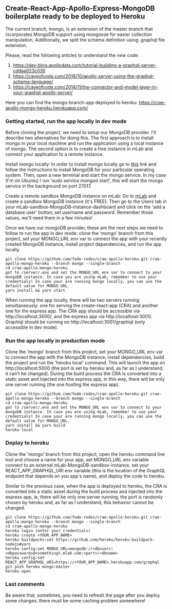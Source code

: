 ## Create-React-App-Apollo-Express-MongoDB boilerplate ready to be deployed to Heroku
The current branch, mongo, is an extension of the master branch that incorporates MongoDB support using mongoose for easier collection manipulation. Additionally, we split the schema definition using .graphql file extension.

Please, read the following articles to understand the new code:
1. https://dev-blog.apollodata.com/tutorial-building-a-graphql-server-cddaa023c035
2. https://caveofcode.com/2016/10/apollo-server-using-the-graphql-schema-language/
3. https://caveofcode.com/2016/11/the-connector-and-model-layer-in-your-graphql-apollo-server/

Here you can find the mongo-branch-app deployed to heroku: https://crae-apollo-mongo-heroku.herokuapp.com/

### Getting started, run the app locally in dev mode
Before cloning the project, we need to setup our MongoDB provider. I'll describe two alternatives for doing this. The first approach is to install mongo in your local machine and run the application using a local instance of mongo. The second option is to create a free instance in mLab and connect your application to a remote instance.

Install mongo locally:
In order to install mongo locally go to [this](https://docs.mongodb.com/manual/administration/install-community/) link and follow the instructions to install MongoDB for your particular operating system.
Then, open a new terminal and start the mongo service. In my case (I'm on Ubuntu) I run 'sudo service mongod start', this will start the mongo service in the background on port 27017.

Create a remote sandbox MongoDB instance on mLab:
Go to [mLab](http://mlab.com/) and create a sandbox MongoDB instance (it's FREE). Then go to the Users tab in your mLab-sandbox-MongoDB-instance-dashboard and click on the 'add a database user' button; set username and password. Remember those values, we'll need them in a few minutes!

Once we have our mongoDB provider, these are the next steps we need to follow to run the app in dev mode: clone the 'mongo' branch from this project, set your MONGO_URL env var to connect the app with your recently created MongoDB instance, install project dependencies, and run the app locally.
```
git clone https://github.com/fede-rodes/crae-apollo-heroku.git crae-apollo-mongo-heroku --branch mongo --single-branch
cd crae-apollo-mongo-heroku
got to /server/.env and set the MONGO_URL env var to connect to your mongoDB instance. In case you are using mLab, remember to use your credentials! In case your are running mongo locally, you can use the default value for MONGO_URL.
yarn install && yarn start
```
When running the app locally, there will be two servers running simultaneously: one for serving the create-react-app (CRA) and another one for the express app. The CRA app should be accessible via http://localhost:3000/, and the express app via http://localhost:3001/. Graphiql should be running on http://localhost:3001/graphiql (only accessible in dev mode).

### Run the app locally in production mode
Clone the 'mongo' branch from this project, set your MONGO_URL env var to connect the app with the MongoDB instance, install dependencies, build the project and run the 'heroku local' command. This will launch the app on http://localhost:5000 (the port is set by heroku and, as far as I understand, it can't be changed). During the build process the CRA is converted into a static asset and injected into the express app, in this way, there will be only one server running (the one hosting the express app).
```
git clone https://github.com/fede-rodes/crae-apollo-heroku.git crae-apollo-mongo-heroku --branch mongo --single-branch
cd crae-apollo-mongo-heroku
got to /server/.env and set the MONGO_URL env var to connect to your mongoDB instance. In case you are using mLab, remember to use your credentials! In case your are running mongo locally, you can use the default value for MONGO_URL.
yarn install && yarn build
heroku local
```

### Deploy to heroku
Clone the 'mongo' branch from this project, open the heroku command line tool and choose a name for your app, set MONGO_URL env variable connect to an external mLab-MongoDB-sandbox-instance, set your REACT_APP_GRAPHQL_URI env variable (this is the location of the GraphQL endpoint that depends on you app's name), and deploy the code to heroku.

Similar to the previous case, when the app is deployed to heroku, the CRA is converted into a static asset during the build process and injected into the express app, ie, there will be only one server running; the port is randomly chosen by heroku and, as far as I understand, this behavior cannot be changed.
```
git clone https://github.com/fede-rodes/crae-apollo-heroku.git crae-apollo-mongo-heroku --branch mongo --single-branch
cd crae-apollo-mongo-heroku
heroku login (enter your credentials)
heroku create <YOUR_APP_NAME>
heroku buildpacks:set https://github.com/heroku/heroku-buildpack-nodejs#yarn
heroku config:set MONGO_URL=mongodb://<dbuser>:<dbpassword>@<something>.mlab.com:<port>/<dbname>
heroku config:set REACT_APP_GRAPHQL_URI=https://<YOUR_APP_NAME>.herokuapp.com/graphql
git push heroku mongo:master
heroku open
```

### Last comments
Be aware that, sometimes, you need to refresh the page after you deploy some changes; there must be some caching problem somewhere!
